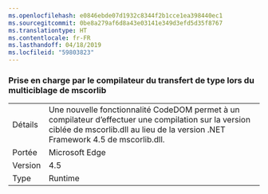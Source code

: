 ```yaml
---
ms.openlocfilehash: e0846ebde07d1932c8344f2b1cce1ea398440ec1
ms.sourcegitcommit: 0be8a279af6d8a43e03141e349d3efd5d35f8767
ms.translationtype: HT
ms.contentlocale: fr-FR
ms.lasthandoff: 04/18/2019
ms.locfileid: "59803823"
---
```

### <a name="compiler-support-for-type-forwarding-when-multi-targeting-mscorlib"></a>Prise en charge par le compilateur du transfert de type lors du multiciblage de mscorlib

|   |   |
|---|---|
|Détails|Une nouvelle fonctionnalité CodeDOM permet à un compilateur d’effectuer une compilation sur la version ciblée de mscorlib.dll au lieu de la version .NET Framework 4.5 de mscorlib.dll.|
|Portée|Microsoft Edge|
|Version|4.5|
|Type|Runtime|

